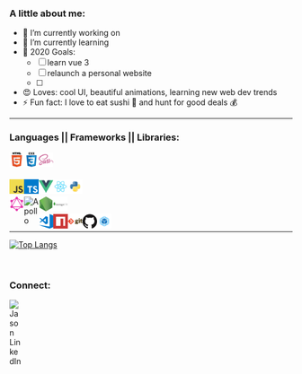 ### A little about me:
- 🔭 I’m currently working on
- 🌱 I’m currently learning
- 🥅 2020 Goals: 
  - [ ] learn vue 3
  - [ ] relaunch a personal website
  - [ ] 
- 😍 Loves: cool UI, beautiful animations, learning new web dev trends
- ⚡ Fun fact: I love to eat sushi 🍣 and hunt for good deals 💰

---

### Languages || Frameworks || Libraries:

[<img align="left" alt="HTML5" width="26px" src="https://raw.githubusercontent.com/github/explore/80688e429a7d4ef2fca1e82350fe8e3517d3494d/topics/html/html.png" />][html-mdn]
[<img align="left" alt="CSS3" width="26px" src="https://raw.githubusercontent.com/github/explore/80688e429a7d4ef2fca1e82350fe8e3517d3494d/topics/css/css.png" />][css-mdn]
[<img align="left" alt="Sass" width="26px" src="https://raw.githubusercontent.com/github/explore/80688e429a7d4ef2fca1e82350fe8e3517d3494d/topics/sass/sass.png" />][sass-doc]

<br/>
<br />

[<img align="left" alt="JavaScript" width="26px" src="https://raw.githubusercontent.com/github/explore/80688e429a7d4ef2fca1e82350fe8e3517d3494d/topics/javascript/javascript.png" />][js-mdn]
[<img align="left" alt="Typescript" width="26px" src="https://raw.githubusercontent.com/github/explore/80688e429a7d4ef2fca1e82350fe8e3517d3494d/topics/typescript/typescript.png" />][typescript]
[<img align="left" alt="Vue" width="26px" src="https://raw.githubusercontent.com/github/explore/80688e429a7d4ef2fca1e82350fe8e3517d3494d/topics/vue/vue.png" />][vue2-doc]
[<img align="left" alt="React" width="26px" src="https://raw.githubusercontent.com/github/explore/80688e429a7d4ef2fca1e82350fe8e3517d3494d/topics/react/react.png" />][react-doc]
[<img align="left" alt="Python" width="26px" src="https://raw.githubusercontent.com/github/explore/80688e429a7d4ef2fca1e82350fe8e3517d3494d/topics/python/python.png" />][python]

<br/>

[<img align="left" alt="GraphQL" width="26px" src="https://raw.githubusercontent.com/github/explore/80688e429a7d4ef2fca1e82350fe8e3517d3494d/topics/graphql/graphql.png" />][graphql]
[<img align="left" alt="Apollo" width="26px" src="https://avatars0.githubusercontent.com/u/17189275?s=400&v=4" />][apollo]
[<img align="left" alt="Node.js" width="26px" src="https://raw.githubusercontent.com/github/explore/80688e429a7d4ef2fca1e82350fe8e3517d3494d/topics/nodejs/nodejs.png" />][node]
[<img align="left" alt="MongoDB" width="26px" src="https://raw.githubusercontent.com/github/explore/80688e429a7d4ef2fca1e82350fe8e3517d3494d/topics/mongodb/mongodb.png" />][mongodb]

<br/>

[<img align="left" alt="Visual Studio Code" width="26px" src="https://raw.githubusercontent.com/github/explore/80688e429a7d4ef2fca1e82350fe8e3517d3494d/topics/visual-studio-code/visual-studio-code.png" />][visualStudioCode]
[<img align="left" alt="npm" width="26px" src="https://raw.githubusercontent.com/github/explore/78df643247d429f6cc873026c0622819ad797942/topics/npm/npm.png" />][npm]
[<img align="left" alt="Git" width="26px" src="https://raw.githubusercontent.com/github/explore/80688e429a7d4ef2fca1e82350fe8e3517d3494d/topics/git/git.png" />][git]
[<img align="left" alt="GitHub" width="26px" src="https://raw.githubusercontent.com/github/explore/78df643247d429f6cc873026c0622819ad797942/topics/github/github.png" />][github]
[<img align="left" alt="GitHub" width="26px" src="https://raw.githubusercontent.com/github/explore/78df643247d429f6cc873026c0622819ad797942/topics/webpack/webpack.png" />][github]

<br/>

---

[![Top Langs](https://github-readme-stats.vercel.app/api/top-langs/?username=jasonkur&layout=compact&theme=prussian)](https://github.com/anuraghazra/github-readme-stats)

<br/>

### Connect:
[<img align="left" alt="Jason LinkedIn" width="22px" src="https://cdn.jsdelivr.net/npm/simple-icons@v3/icons/linkedin.svg" />][linkedin]


[linkedin]: https://www.linkedin.com/in/jasonkur/
[visualStudioCode]: https://code.visualstudio.com/
[html-mdn]: https://developer.mozilla.org/en-US/docs/Web/HTML
[css-mdn]: https://developer.mozilla.org/en-US/docs/Web/CSS/Reference
[sass-doc]: https://sass-lang.com/documentation
[js-mdn]: https://developer.mozilla.org/en-US/docs/Web/JavaScript
[vue2-doc]: https://vuejs.org/v2/guide/
[react-doc]: https://reactjs.org/
[graphql]: https://graphql.org/
[node]: https://nodejs.org/en/
[mongodb]: https://www.mongodb.com/
[git]: https://git-scm.com/
[github]: https://github.com/
[python]: https://www.python.org/
[typescript]: https://www.typescriptlang.org/
[npm]: https://www.npmjs.com/
[apollo]: https://www.apollographql.com/docs/react/
